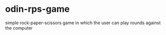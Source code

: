 # odin-rps-game
simple rock-paper-scissors game in which the user can play rounds against the computer 